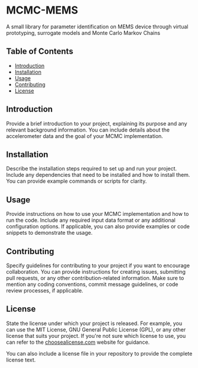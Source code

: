 # MCMC-MEMS
A small library for parameter identification on MEMS device through virtual prototyping, surrogate models and Monte Carlo Markov Chains

## Table of Contents

- [Introduction](#introduction)
- [Installation](#installation)
- [Usage](#usage)
- [Contributing](#contributing)
- [License](#license)

## Introduction

Provide a brief introduction to your project, explaining its purpose and any relevant background information. You can include details about the accelerometer data and the goal of your MCMC implementation.

## Installation

Describe the installation steps required to set up and run your project. Include any dependencies that need to be installed and how to install them. You can provide example commands or scripts for clarity.

## Usage

Provide instructions on how to use your MCMC implementation and how to run the code. Include any required input data format or any additional configuration options. If applicable, you can also provide examples or code snippets to demonstrate the usage.

## Contributing

Specify guidelines for contributing to your project if you want to encourage collaboration. You can provide instructions for creating issues, submitting pull requests, or any other contribution-related information. Make sure to mention any coding conventions, commit message guidelines, or code review processes, if applicable.

## License

State the license under which your project is released. For example, you can use the MIT License, GNU General Public License (GPL), or any other license that suits your project. If you're not sure which license to use, you can refer to the [choosealicense.com](https://choosealicense.com/) website for guidance.

You can also include a license file in your repository to provide the complete license text.


